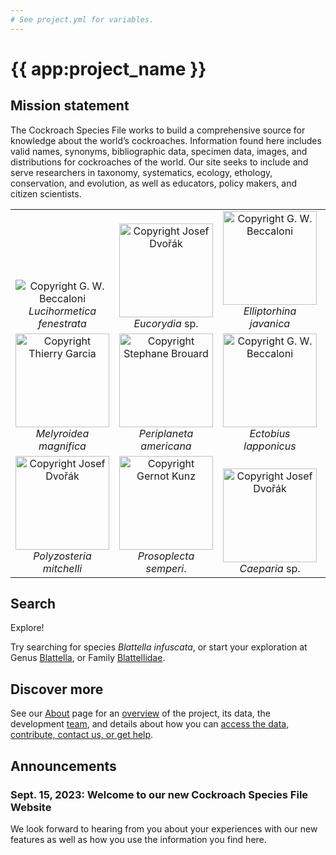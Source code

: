 ```yaml
---
# See project.yml for variables.
---
```


# {{ app:project_name }}
## Mission statement
The Cockroach Species File works to build a comprehensive source for knowledge about the world’s cockroaches. Information found here includes valid names, synonyms, bibliographic data, specimen data, images, and distributions for cockroaches of the world. Our site seeks to include and serve researchers in taxonomy, systematics, ecology, ethology, conservation, and evolution, as well as educators, policy makers, and citizen scientists.

<table style="text-align: center;">
    <tbody>
        <tr valign="bottom">
            <td>
                <img alt="Copyright G. W. Beccaloni" title="Copyright G. W. Beccaloni" 
                    src="https://sfg.taxonworks.org/s/hu6gny"><br>
                <i>Lucihormetica fenestrata</i>
            </td>
            <td>
                <img  alt="Copyright Josef Dvořák" title="Copyright Josef Dvořák" src="https://sfg.taxonworks.org/s/2n66nl" style="border-style: none; width: 150px;"><br>
                <i>Eucorydia</i> sp.
            </td>
            <td>
                <img alt="Copyright G. W. Beccaloni" title="Copyright G. W. Beccaloni" src="https://sfg.taxonworks.org/s/7dba7n"  style="border-style: none; width: 150px;"><br>
                <i>Elliptorhina javanica</i>
            </td>
            <td>
                <img  alt="Copyright Josef Dvořák" title="Copyright Josef Dvořák" 
                    src="https://sfg.taxonworks.org/s/6k8lfv"  style="border-style: none; width: 150px;">
                <br>
                <i>Capucina</i> sp.
            </td>
        </tr>
        <tr valign="bottom">
            <td style="text-align: center;">
                <img alt="Copyright Thierry Garcia" title="Copyright Thierry Garcia"
                    src="https://sfg.taxonworks.org/s/3um9dh"
                    style="border-style: none; width: 150px;"><br>
                <i>Melyroidea magnifica</i>
            </td>
            <td style="text-align: center;">
                <img alt="Copyright Stephane Brouard" title="Copyright Stephane Brouard"
                    src="https://sfg.taxonworks.org/s/f7v8ur"
                    style="border-style: none; width: 150px;"><br>
                <i>Periplaneta americana</i>
            </td>
            <td style="text-align: center;">
                <img alt="Copyright G. W. Beccaloni" title="Copyright G. W. Beccaloni"
                    src="https://sfg.taxonworks.org/s/5poz1w"
                    style="border-style: none; width: 150px;"><br>
                <i>Ectobius lapponicus</i>
            </td>
        </tr>
        <tr valign="bottom">
            <td style="text-align: center;">
                <img alt="Copyright Josef Dvořák" title="Copyright Josef Dvořák"
                    src="https://sfg.taxonworks.org/s/7idonn"
                    style="border-style: none; width: 150px;"><br>
                <i>Polyzosteria mitchelli</i>
            </td>
            <td style="text-align: center;">
                <img alt="Copyright Gernot Kunz" title="Copyright Gernot Kunz"
                    src="https://sfg.taxonworks.org/s/t9apg3"
                    style="border-style: none; width: 150px;"><br>
                <i>Prosoplecta semperi</i>.
            </td>
            <td style="text-align: center;">
                <img alt="Copyright Josef Dvořák" title="Copyright Josef Dvořák"
                    src="https://sfg.taxonworks.org/s/b1pfy5"
                    style="border-style: none; width: 150px;"><br>
                <i>Caeparia</i> sp.
            </td>
        </tr>
    </tbody>
</table>

## Search

<autocomplete-otu class="w-80 place-content-center" placeholder="Search by taxon name"/>

Explore!

Try searching for species _Blattella infuscata_, or start your exploration at Genus [Blattella]({{app:project_url}}/otu/859519/overview),  or Family [Blattellidae]({{app:project_url}}/otu/859439/overview).

## Discover more
See our [About](about) page for an [overview](about#overview) of the project, its data, the development [team](about#project-development-and-maintenance), and details about how you can [access the data, contribute, contact us, or get help](about#contribute-or-get-help). 

## Announcements

### Sept. 15, 2023: Welcome to our new Cockroach Species File Website
<p>We look forward to hearing from you about your experiences with our new features as well as how you use the information you find here.</p>
